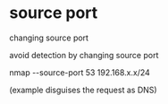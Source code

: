    

# source port

  

changing source port

avoid detection by changing source port

nmap --source-port 53 192.168.x.x/24

(example disguises the request as DNS)